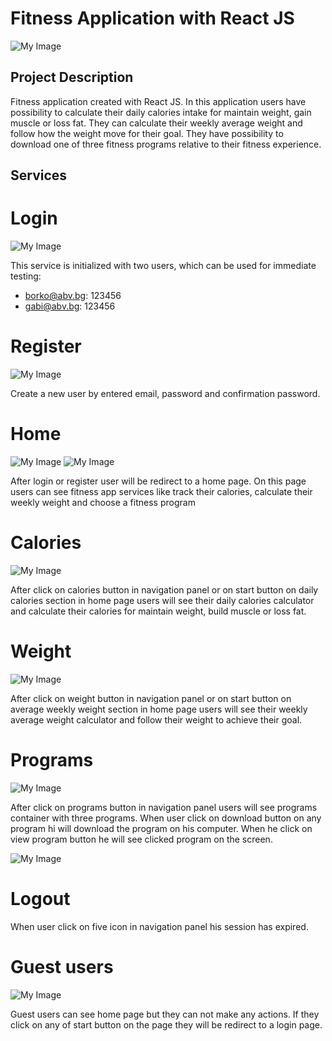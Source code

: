 # Fitness Application with React JS
![My Image](/src/assets/home-min.png)

## Project Description

Fitness application created with React JS. In this application users have possibility to
calculate their daily calories intake for maintain weight, gain muscle or loss fat. They
can calculate their weekly average weight and follow how the weight move for their goal.
They have possibility to download one of three fitness programs relative to their fitness
experience.

## Services

# Login
![My Image](/src/assets/login-min.png)

This service is initialized with two users, which can be used for immediate testing:

- borko@abv.bg: 123456
- gabi@abv.bg: 123456

# Register
![My Image](/src/assets/register-min.png)

Create a new user by entered email, password and confirmation password.

# Home
![My Image](/src/assets/logged-home-min.png)
![My Image](/src/assets/logged-home-2-min.png)

After login or register user will be redirect to a home page. On this page users can see fitness app
services like track their calories, calculate their weekly weight and choose a fitness program


# Calories
![My Image](/src/assets/calories-min.png)

After click on calories button in navigation panel or on start button on daily calories section in home
page users will see their daily calories calculator and calculate their calories for maintain weight,
build muscle or loss fat.

# Weight
![My Image](/src/assets/weight-min.png)

After click on weight button in navigation panel or on start button on average weekly weight section in
home page users will see their weekly average weight calculator and follow their weight to achieve their
goal.

# Programs
![My Image](/src/assets/programs-min.png)

After click on programs button in navigation panel users will see programs container with three programs.
When user click on download button on any program hi will download the program on his computer. When he click
on view program button he will see clicked program on the screen.

![My Image](/src/assets/fullbo-min.png)

# Logout

When user click on five icon in navigation panel his session has expired.

# Guest users
![My Image](/src/assets/home-min.png)

Guest users can see home page but they can not make any actions. If they click on any of start button on the page
they will be redirect to a login page.
